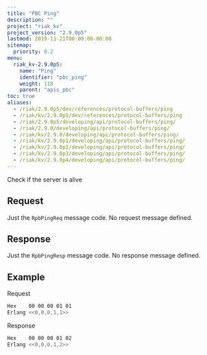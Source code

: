 ```yaml
---
title: "PBC Ping"
description: ""
project: "riak_kv"
project_version: "2.9.0p5"
lastmod: 2019-11-21T00:00:00-00:00
sitemap:
  priority: 0.2
menu:
  riak_kv-2.9.0p5:
    name: "Ping"
    identifier: "pbc_ping"
    weight: 110
    parent: "apis_pbc"
toc: true
aliases:
  - /riak/2.9.0p5/dev/references/protocol-buffers/ping
  - /riak/kv/2.9.0p5/dev/references/protocol-buffers/ping
  - /riak/2.9.0p5/developing/api/protocol-buffers/ping/
  - /riak/2.9.0/developing/api/protocol-buffers/ping/
  - /riak/kv/2.9.0/developing/api/protocol-buffers/ping/
  - /riak/kv/2.9.0p1/developing/api/protocol-buffers/ping/
  - /riak/kv/2.9.0p2/developing/api/protocol-buffers/ping/
  - /riak/kv/2.9.0p3/developing/api/protocol-buffers/ping/
  - /riak/kv/2.9.0p4/developing/api/protocol-buffers/ping/
---
```


Check if the server is alive

## Request

Just the `RpbPingReq` message code. No request message defined.

## Response

Just the `RpbPingResp` message code. No response message defined.

## Example

Request

```bash
Hex    00 00 00 01 01
Erlang <<0,0,0,1,1>>
```

Response

```bash
Hex    00 00 00 01 02
Erlang <<0,0,0,1,2>>
```

